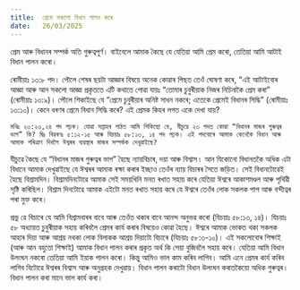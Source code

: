 ```yaml
---
title:  প্ৰেমে সকলো বিধান পালন কৰে
date:   26/03/2025
---
```


প্ৰেম আৰু বিধানৰ সম্পৰ্ক অতি গুৰুত্বপূৰ্ণ। বাইবেলে আমাক কৈছে যে যেতিয়া আমি প্ৰেম কৰো, তেতিয়া আমি আটাই বিধান পালন কৰো।

ৰোমীয়াঃ ১৩:৮ পদ। পৌলে শেষৰ ছয়টা আজ্ঞাৰ বিষয়ে অনেক কোৱাৰ পিছত তেওঁ ঘোষণা কৰে, “এই আটাইবোৰ আজ্ঞা আৰু আন সকলো আজ্ঞা প্ৰকৃততে এটি কথাতে পোৱা যায়ঃ “তোমাৰ চুবুৰীয়াক নিজৰ নিচিনাকৈ প্ৰেম কৰা” (ৰোমীয়াঃ ১৩:৯)। পৌলে শিকাইছে যে “প্ৰেমে চুবুৰীয়াৰ অনিষ্ট সাধন নকৰে; এতেকে প্ৰেমেই বিধানৰ সিদ্ধি” (ৰোমীয়াঃ ১৩:১০)। কেনে ধৰণৰ প্ৰেমে বিধান সিদ্ধি কৰে? এই প্ৰেমক কিহৰ লগত একে দেখা যায়?

`মথিঃ ২৩:২৩,২৪ পদ পঢ়ক। যোৱা সপ্তাহৰ পাঠত আমি শিকিছো যে, যীচুৱে ২৩ পদত কোৱা “বিধানৰ মাজৰ গুৰুত্বৰ ভাগ” কি? দ্বিঃ বিৱৰণঃ ৫:১২-১৫ আৰু যিচয়াঃ ৫৮:১৩, ১৪ পদ পঢ়ক। এই পদবোৰে আমাক কেনেকৈ বিধান আৰু আমাক পৰিত্ৰাণ দিবলৈ ঈশ্বৰৰ ব্যৱস্থাৰ মাজৰ সম্পৰ্কক দেখুৱাইছে?`

যীচুৱে কৈছে যে “বিধানৰ মাজৰ গুৰুত্বৰ ভাগ” হৈছে ন্যায়বিচাৰ, দয়া আৰু বিশ্বাস। আন যিকোনো বিধানতকৈ অধিক এটা বিধানে আমাক দেখুৱাইছে যে ঈশ্বৰৰ আমাক ৰক্ষা কৰাৰ ইচ্ছাও তেওঁৰ ন্যায় বিচাৰৰ সৈতে জড়িত। সেই বিধানটোৱেই হৈছে বিশ্ৰামদিন। বিশ্ৰামদিনটোৱে আমাক সেই সময়খিনি মনত ৰখাত সহায় কৰে যেতিয়া ঈশ্বৰে আকাশমণ্ডল আৰু পৃথিৱী সৃষ্টি কৰিছিল। বিশ্ৰাম দিনটোৱে আমাক এইটো মনত ৰখাত সহায় কৰে যে ঈশ্বৰে তেওঁৰ লোক সকলক পাপ আৰু বন্দীত্বৰ পৰা মুক্ত কৰে।

প্ৰভু ৱে বিচাৰে যে আমি বিশ্ৰামবাৰৰ বাবে আৰু তেওঁত থকাৰ বাবে আনন্দ অনুভৱ কৰো (যিচয়াঃ ৫৮:১৩, ১৪)। যিচয়াঃ ৫৮ অধ্যায়ত চুবুৰীয়াক সহায় কৰিবলৈ প্ৰেমৰ কাৰ্য কৰাৰ বিষয়েও কোৱা হৈছে। ঈশ্বৰে আমাক ভোকত থকা সকলক আহাৰ দিয়া আৰু আশ্ৰয় নথকা লোক বিলাকক আশ্ৰয় দিয়াটো বিচাৰে (যিচয়াঃ ৫৮:৩-১০)। এই সকলোবোৰ শিক্ষাই (আৰু আন বহুতো শিক্ষাই) আমাক বিধান পালন কৰাৰ প্ৰকৃত অৰ্থ কি সেয়া বুজিবলৈ সহায় কৰে। যেতিয়া আমি বিধান উলংঘন নকৰো তেতিয়া আমি ইয়াক পালন কৰো। কিন্তু আমিও ভাল কাম কৰিব লাগিব। আমি এনে প্ৰেমৰ কাৰ্য কৰিব লাগিব যিটোৱে ঈশ্বৰৰ বিশ্বাস আৰু অনুগ্ৰহক দেখুৱায়। বিধান পালন কৰাটো বিধান উলংঘন কৰাতকৈয়ো অধিক গুৰুত্বৰ। বিধান পালন কৰা মানে ভাল কাৰ্য কৰা।